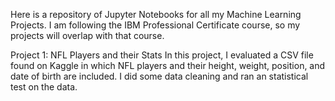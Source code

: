 Here is a repository of Jupyter Notebooks for all my Machine Learning Projects. I am following the IBM Professional Certificate course, so my projects will overlap with that course.

Project 1: NFL Players and their Stats
  In this project, I evaluated a CSV file found on Kaggle in which NFL players and their height, weight, position, and date of birth are included. I did some data cleaning and ran an statistical test on the data.
